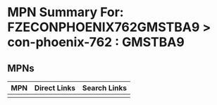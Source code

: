 



# MPN Summary For: FZECONPHOENIX762GMSTBA9 > con-phoenix-762 : GMSTBA9

## MPNs
  

|MPN|Direct Links|Search Links|
| :--- | :--- | :--- |
||||
